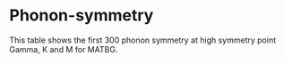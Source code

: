 # Phonon-symmetry
This table shows the first 300 phonon symmetry at high symmetry point Gamma, K and M for MATBG.
